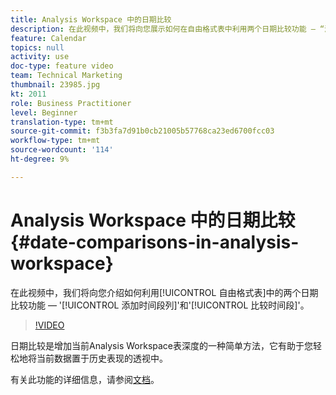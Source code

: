 ```yaml
---
title: Analysis Workspace 中的日期比较
description: 在此视频中，我们将向您展示如何在自由格式表中利用两个日期比较功能 — “添加时间段列”和“比较时间段”。
feature: Calendar
topics: null
activity: use
doc-type: feature video
team: Technical Marketing
thumbnail: 23985.jpg
kt: 2011
role: Business Practitioner
level: Beginner
translation-type: tm+mt
source-git-commit: f3b3fa7d91b0cb21005b57768ca23ed6700fcc03
workflow-type: tm+mt
source-wordcount: '114'
ht-degree: 9%

---
```



# Analysis Workspace 中的日期比较 {#date-comparisons-in-analysis-workspace}

在此视频中，我们将向您介绍如何利用[!UICONTROL 自由格式表]中的两个日期比较功能 — &#39;[!UICONTROL 添加时间段列]&#39;和&#39;[!UICONTROL 比较时间段]&#39;。

>[!VIDEO](https://video.tv.adobe.com/v/23985/?quality=12)

日期比较是增加当前Analysis Workspace表深度的一种简单方法，它有助于您轻松地将当前数据置于历史表现的透视中。

有关此功能的详细信息，请参阅[文档](https://marketing.adobe.com/resources/help/en_US/analytics/analysis-workspace/time_comparison.html)。
